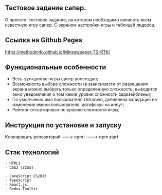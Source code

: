 ## Тестовое задание сапер.

О проекте: тестовое задание, на котором необходимо написать всем известную игру сапер. C экраном настройки игры и таблицей лидеров.

## Ссылка на Github Pages

https://methodm4n.github.io/Minesweeper-TS-RTK/

## Функциональные особенности

- Весь функционал игры сапер воссоздан;
- Возможность выбора сложности (в зависимости от разрешения экрана можно выбрать только определенную сложность, выводится окно уведомления о том какие уровни сложности задизейблены);
- По умолчанию имя пользователя Unknown, добавлена валидация на изменение имени пользователя, автофокус на инпут;
- Рейтинг отсортирован по уровню сложности игры;

## Инструкция по установке и запуску

Клонировать репозиторий ---> npm i ---> npm start

## Стэк технологий

```
- HTML5
- CSS3 (SCSS)
```

```JS
- JavaScript ES2015
- TypeScript
- React.js
- Redux Toolkit
```

